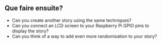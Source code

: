 ## Que faire ensuite?

- Can you create another story using the same techniques?
- Can you connect an LCD screen to your Raspberry Pi GPIO pins to display the story?
- Can you think of a way to add even more randomisation to your story?